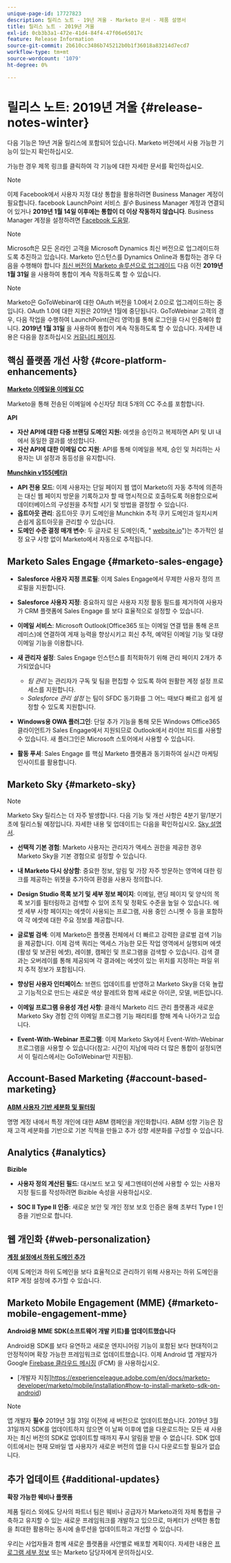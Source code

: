 ```yaml
---
unique-page-id: 17727823
description: 릴리스 노트 - 19년 겨울 - Marketo 문서 - 제품 설명서
title: 릴리스 노트 - 2019년 겨울
exl-id: 0cb3b3a1-472e-41d4-84f4-47f06e65017c
feature: Release Information
source-git-commit: 2b610cc3486b745212b0b1f36018a83214d7ecd7
workflow-type: tm+mt
source-wordcount: '1079'
ht-degree: 0%

---
```


# 릴리스 노트: 2019년 겨울 {#release-notes-winter}

다음 기능은 19년 겨울 릴리스에 포함되어 있습니다. Marketo 버전에서 사용 가능한 기능이 있는지 확인하십시오.

가능한 경우 제목 링크를 클릭하여 각 기능에 대한 자세한 문서를 확인하십시오.

>[!NOTE]
>
>이제 Facebook에서 사용자 지정 대상 통합을 활용하려면 Business Manager 계정이 필요합니다. facebook LaunchPoint 서비스 *필수* Business Manager 계정과 연결되어 있거나 **2019년 1월 14일 이후에는 통합이 더 이상 작동하지 않습니다**. Business Manager 계정을 설정하려면 [Facebook 도움말](https://www.facebook.com/business/help/1710077379203657).

>[!NOTE]
>
>Microsoft은 모든 온라인 고객을 Microsoft Dynamics 최신 버전으로 업그레이드하도록 추진하고 있습니다. Marketo 인스턴스를 Dynamics Online과 통합하는 경우 다음을 수행해야 합니다 [최신 버전의 Marketo 솔루션으로 업그레이드](/help/marketo/product-docs/crm-sync/microsoft-dynamics-sync/sync-setup/update-the-marketo-solution-for-microsoft-dynamics.md) 다음 이전 **2019년 1월 31일** 을 사용하여 통합이 계속 작동하도록 할 수 있습니다.

>[!NOTE]
>
>Marketo은 GoToWebinar에 대한 OAuth 버전을 1.0에서 2.0으로 업그레이드하는 중입니다. OAuth 1.0에 대한 지원은 2019년 1월에 중단됩니다. GoToWebinar 고객의 경우, 다음 작업을 수행하여 LaunchPoint(관리 영역)를 통해 로그인을 다시 인증해야 합니다. **2019년 1월 31일** 을 사용하여 통합이 계속 작동하도록 할 수 있습니다. 자세한 내용은 다음을 참조하십시오 [커뮤니티 페이지](https://nation.marketo.com/docs/DOC-6739-gotowebinar-authentication-change-take-action-before-1312019).

## 핵심 플랫폼 개선 사항 {#core-platform-enhancements}

**[Marketo 이메일용 이메일 CC](/help/marketo/product-docs/email-marketing/general/email-cc.md)**

Marketo을 통해 전송된 이메일에 수신자당 최대 5개의 CC 주소를 포함합니다.

**API**

* **자산 API에 대한 다중 브랜딩 도메인 지원:** 에셋을 승인하고 복제하면 API 및 UI 내에서 동일한 결과를 생성합니다.
* **자산 API에 대한 이메일 CC 지원**: API를 통해 이메일을 복제, 승인 및 처리하는 사용자는 UI 설정과 동등성을 유지합니다.

**[Munchkin v155(베타)](https://experienceleague.adobe.com/en/docs/marketo-developer/marketo/javascriptapi/lead-tracking)**

* **API 전용 모드**: 이제 사용자는 단일 페이지 웹 앱이 Marketo의 자동 추적에 의존하는 대신 웹 페이지 방문을 기록하고자 할 때 명시적으로 호출하도록 허용함으로써 데이터베이스의 구성원을 추적할 시기 및 방법을 결정할 수 있습니다.
* **옵트아웃 관리**: 옵트아웃 쿠키 도메인을 Munchkin 추적 쿠키 도메인과 일치시켜 손쉽게 옵트아웃을 관리할 수 있습니다.
* **도메인 수준 결정 매개 변수**: 두 글자로 된 도메인(즉, &quot; [website.io](https://website.io)&quot;)는 추가적인 설정 요구 사항 없이 Marketo에서 자동으로 추적됩니다.

## Marketo Sales Engage {#marketo-sales-engage}

* **Salesforce 사용자 지정 프로필**: 이제 Sales Engage에서 무제한 사용자 정의 프로필을 지원합니다.

* **Salesforce 사용자 지정**: 중요하지 않은 사용자 지정 활동 필드를 제거하여 사용자가 CRM 플랫폼에 Sales Engage 를 보다 효율적으로 설정할 수 있습니다.
* **이메일 서비스**: Microsoft Outlook(Office365 또는 이메일 연결 탭을 통해 온프레미스)에 연결하여 게재 능력을 향상시키고 회신 추적, 예약된 이메일 기능 및 대량 이메일 기능을 이용합니다.
* **새 관리자 설정**: Sales Engage 인스턴스를 최적화하기 위해 관리 페이지 2개가 추가되었습니다

   * _팀 관리_ 는 관리자가 구독 및 팀을 편집할 수 있도록 하여 원활한 계정 설정 프로세스를 지원합니다.
   * _Salesforce 관리 설정_ 는 팀이 SFDC 동기화를 그 어느 때보다 빠르고 쉽게 설정할 수 있도록 지원합니다.

* **Windows용 OWA 플러그인**: 단일 추가 기능을 통해 모든 Windows Office365 클라이언트가 Sales Engage에서 지원되므로 Outlook에서 라이브 피드를 사용할 수 있습니다. 새 플러그인은 Microsoft 스토어에서 사용할 수 있습니다.
* **활동 푸셔**: Sales Engage 를 핵심 Marketo 플랫폼과 동기화하여 실시간 마케팅 인사이트를 활용합니다.

## Marketo Sky {#marketo-sky}

>[!NOTE]
>
>Marketo Sky 릴리스는 더 자주 발생합니다. 다음 기능 및 개선 사항은 4분기 말/1분기 초에 릴리스될 예정입니다. 자세한 내용 및 업데이트는 다음을 확인하십시오. [Sky 설명서](https://help.marketo.com/).

* **선택적 기본 경험**: Marketo 사용자는 관리자가 액세스 권한을 제공한 경우 Marketo Sky을 기본 경험으로 설정할 수 있습니다.

* **내 Marketo 다시 상상함**: 중요한 정보, 알림 및 가장 자주 방문하는 영역에 대한 링크를 제공하는 위젯을 추가하여 환경을 사용자 정의합니다.

* **Design Studio 목록 보기 및 세부 정보 페이지**: 이메일, 랜딩 페이지 및 양식의 목록 보기를 필터링하고 검색할 수 있어 조직 및 정확도 수준을 높일 수 있습니다. 에셋 세부 사항 페이지는 에셋이 사용되는 프로그램, 사용 중인 스니펫 수 등을 포함하여 각 에셋에 대한 주요 정보를 제공합니다.

* **글로벌 검색**: 이제 Marketo은 플랫폼 전체에서 더 빠르고 강력한 글로벌 검색 기능을 제공합니다. 이제 검색 쿼리는 액세스 가능한 모든 작업 영역에서 실행되며 에셋(활성 및 보관된 에셋), 레이블, 캠페인 및 프로그램을 검색할 수 있습니다. 검색 결과는 오버레이를 통해 제공되며 각 결과에는 에셋이 있는 위치를 지정하는 파일 위치 추적 정보가 포함됩니다.

* **향상된 사용자 인터페이스**: 브랜드 업데이트를 반영하고 Marketo Sky을 더욱 놀랍고 기능적으로 만드는 새로운 색상 팔레트와 함께 새로운 아이콘, 모델, 버튼입니다.

* **이메일 프로그램 유용성 개선 사항**: 클래식 Marketo 리드 관리 플랫폼과 새로운 Marketo Sky 경험 간의 이메일 프로그램 기능 패리티를 향해 계속 나아가고 있습니다.
* **Event-With-Webinar 프로그램**: 이제 Marketo Sky에서 Event-With-Webinar 프로그램을 사용할 수 있습니다(참고: 시간이 지남에 따라 더 많은 통합이 설정되면서 이 릴리스에서는 GoToWebinar만 지원됨).

## Account-Based Marketing {#account-based-marketing}

**[ABM 사용자 기반 세분화 및 필터링](/help/marketo/product-docs/target-account-management/using-personas.md)**

명명 계정 내에서 특정 개인에 대한 ABM 캠페인을 개인화합니다. ABM 성향 기능은 잠재 고객 세분화를 기반으로 기본 직책을 만들고 추가 성향 세분화를 구성할 수 있습니다.

## Analytics {#analytics}

**Bizible**

* **사용자 정의 계산된 필드**: 대시보드 보고 및 세그멘테이션에 사용할 수 있는 사용자 지정 필드를 작성하려면 Bizible 속성을 사용하십시오.

* **SOC II Type II 인증**: 새로운 보안 및 개인 정보 보호 인증은 올해 초부터 Type I 인증을 기반으로 합니다.

## 웹 개인화 {#web-personalization}

**[계정 설정에서 하위 도메인 추가](/help/marketo/product-docs/web-personalization/getting-started/workspaces-in-web-personalization.md)**

이제 도메인과 하위 도메인을 보다 효율적으로 관리하기 위해 사용자는 하위 도메인을 RTP 계정 설정에 추가할 수 있습니다.

## Marketo Mobile Engagement (MME) {#marketo-mobile-engagement-mme}

**Android용 MME SDK(소프트웨어 개발 키트)를 업데이트했습니다**

Android용 SDK를 보다 유연하고 새로운 엔지니어링 기능이 포함된 보다 현대적이고 안정적이며 확장 가능한 프레임워크로 업데이트했습니다. 이제 Android 앱 개발자가 Google [Firebase 클라우드 메시징](https://firebase.google.com/docs/cloud-messaging/) (FCM) 을 사용하십시오.

* [개발자 지침]https://experienceleague.adobe.com/en/docs/marketo-developer/marketo/mobile/installation#how-to-install-marketo-sdk-on-android)

>[!NOTE]
>
>앱 개발자 **필수** 2019년 3월 31일 이전에 새 버전으로 업데이트했습니다. 2019년 3월 31일까지 SDK를 업데이트하지 않으면 이 날짜 이후에 앱을 다운로드하는 모든 새 사용자는 최신 버전의 SDK로 업데이트할 때까지 푸시 알림을 받을 수 없습니다. SDK 업데이트에서는 현재 모바일 앱 사용자가 새로운 버전의 앱을 다시 다운로드할 필요가 없습니다.

## 추가 업데이트 {#additional-updates}

**확장 가능한 웨비나 플랫폼**

제품 릴리스 외에도 당사의 파트너 팀은 웨비나 공급자가 Marketo과의 자체 통합을 구축하고 유지할 수 있는 새로운 프레임워크를 개발하고 있으므로, 마케터가 선택한 통합을 최대한 활용하는 동시에 솔루션을 업데이트하고 개선할 수 있습니다.

우리는 사업자들과 함께 새로운 플랫폼을 사안별로 배포할 계획이다. 자세한 내용은 [프로그램 세부 정보](https://www.marketo.com/why-marketo/partners/technology/) 또는 Marketo 담당자에게 문의하십시오.
